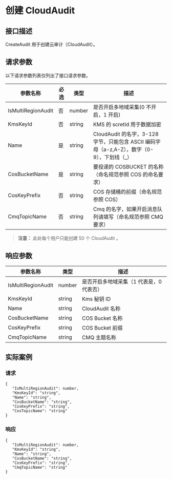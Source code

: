 # 创建 CloudAudit
## 接口描述
CreateAudit 用于创建云审计（CloudAudit）。
## 请求参数
以下请求参数列表仅列出了接口请求参数。

|参数名称|必选|类型|描述|
|---------|---------|---------|--------|
|IsMultiRegionAudit	|否|	number	|是否开启多地域采集(0 不开启，1 开启)|
|KmsKeyId	|否|	string	| KMS 的 scretId 用于数据加密|
|Name	|是|	string	|CloudAudit 的名字，3-128 字节，只能包含 ASCII 编码字母（a-z,A-Z），数字（0-9），下划线（_）|
|CosBucketName	|是|	string	|要投递的 COSBUCKET 的名称（命名规范参照 COS 的命名要求）|
|CosKeyPrefix	|否|	string	|COS 存储桶的前缀（命名规范参照 COS）|
|CmqTopicName	|否|	string	|Cmq 的名字，如果开启消息队列请填写（命名规范参照 CMQ 要求）|
> **注意：**
> 此处每个用户只能创建 50 个 CloudAudit 。


## 响应参数


| 参数名称 | 类型 | 描述 |
|---------|---------|---------|
| IsMultiRegionAudit | number | 是否开启多地域采集（1 代表是，0 代表否） |
| KmsKeyId | string | Kms 秘钥 ID |
| Name | string | CloudAudit 名称 |
| CosBucketName | string | 	COS Bucket 名称 |
| CosKeyPrefix | string | COS Bucket 前缀 |
| CmqTopicName | string | CMQ 主题名称 |

## 实际案例
### 请求

```
{
   "IsMultiRegionAudit": number,
   "KmsKeyId": "string",
   "Name": "string",
   "CosBucketName": "string",
   "CosKeyPrefix": "string",
   "CosTopicName": "string"
}
```
### 响应

```
{
   "IsMultiRegionAudit": number,
   "KmsKeyId": "string",
   "Name": "string",
   "CosBucketName": "string",
   "CosKeyPrefix": "string",
   "CmqTopicName": "string"
}
```


